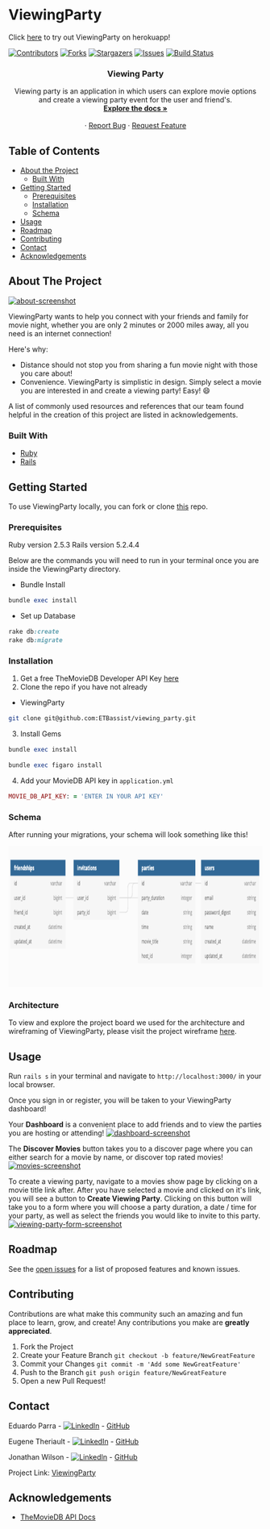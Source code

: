 # ViewingParty
<!-- Add link to heroku -->
Click [here](https://pacific-oasis-98177.herokuapp.com/) to try out ViewingParty on herokuapp!

<!-- PROJECT SHIELDS -->
[![Contributors][contributors-shield]][contributors-url]
[![Forks][forks-shield]][forks-url]
[![Stargazers][stars-shield]][stars-url]
[![Issues][issues-shield]][issues-url]
[![Build Status](https://travis-ci.com/travis-ci/travis-web.svg?branch=master)](https://travis-ci.com/travis-ci/travis-web)


<!-- PROJECT LOGO photo
  Add path to photo from app/assets/images
<br />
<p align="center">
  <a href="https://github.com/ETBassist/viewing_party">
    <img src="" alt="Logo" width="80" height="80">
  </a> -->

  <h3 align="center">Viewing Party</h3>

  <p align="center">
    Viewing party is an application in which users can explore movie options and create a viewing party event for the user and friend's.
    <br />
    <a href="https://github.com/ETBassist/viewing_party"><strong>Explore the docs »</strong></a>
    <br />
    <br />
    <!-- for adding a demo video
    <a href="Add our video link here">View Demo</a>  · -->
    ·
    <a href="https://github.com/ETBassist/viewing_party/issues">Report Bug</a>
    ·
    <a href="https://github.com/ETBassist/viewing_party/issues">Request Feature</a>
  </p>
</p>




<!-- TABLE OF CONTENTS -->
## Table of Contents

* [About the Project](#about-the-project)
  * [Built With](#built-with)
* [Getting Started](#getting-started)
  * [Prerequisites](#prerequisites)
  * [Installation](#installation)
  * [Schema](#schema)
* [Usage](#usage)
* [Roadmap](#roadmap)
* [Contributing](#contributing)
* [Contact](#contact)
* [Acknowledgements](#acknowledgements)




<!-- ABOUT THE PROJECT -->
## About The Project

[![about-screenshot][about-screenshot]](https://example.com)

ViewingParty wants to help you connect with your friends and family for movie night, whether you are only 2 minutes or 2000 miles away, all you need is an internet connection!

Here's why:
* Distance should not stop you from sharing a fun movie night with those you care about!
* Convenience. ViewingParty is simplistic in design. Simply select a movie you are interested in and create a viewing party! Easy!  :smile:


A list of commonly used resources and references that our team found helpful in the creation of this project are listed in acknowledgements.




### Built With

* [Ruby](https://github.com/ruby/ruby)
* [Rails](https://github.com/rails/rails)




<!-- GETTING STARTED -->
## Getting Started

To use ViewingParty locally, you can fork or clone [this](https://github.com/ETBassist/viewing_party) repo.




### Prerequisites
Ruby version 2.5.3
Rails version 5.2.4.4

Below are the commands you will need to run in your terminal once you are inside the ViewingParty directory.

* Bundle Install
```ruby
bundle exec install
```
* Set up Database
```ruby
rake db:create
rake db:migrate
```




### Installation

1. Get a free TheMovieDB Developer API Key [here](https://www.themoviedb.org/signup)
2. Clone the repo if you have not already
* ViewingParty
```sh
git clone git@github.com:ETBassist/viewing_party.git
```

3. Install Gems
```ruby
bundle exec install
```
```ruby
bundle exec figaro install
```
4. Add your MovieDB API key in `application.yml`
```ruby
MOVIE_DB_API_KEY: = 'ENTER IN YOUR API KEY'
```




### Schema

After running your migrations, your schema will look something like this!
<br />
<p align="center">
    <img src="app/assets/images/db_schema.png" alt="database" width="800" height="280">
</p>




### Architecture

To view and explore the project board we used for the architecture and wireframing of ViewingParty, please visit the project wireframe [here](https://backend.turing.io/module3/projects/viewing_party/wireframes).





<!-- USAGE EXAMPLES -->
## Usage

Run ```rails s``` in your terminal and navigate to ```http://localhost:3000/``` in your local browser.

Once you sign in or register, you will be taken to your ViewingParty dashboard!

Your **Dashboard** is a convenient place to add friends and to view the parties you are hosting or attending!
[![dashboard-screenshot][dashboard-screenshot]](https://example.com)

The **Discover Movies** button takes you to a discover page where you can either search for a movie by name, or discover top rated movies!
[![movies-screenshot][movies-screenshot]](https://example.com)

To create a viewing party, navigate to a movies show page by clicking on a movie title link after. After you have selected a movie and clicked on it's link, you will see a button to **Create Viewing Party**. Clicking on this button will take you to a form where you will choose a party duration, a date / time for your party, as well as select the friends you would like to invite to this party.
[![viewing-party-form-screenshot][viewing-party-form-screenshot]](https://example.com)





<!-- ROADMAP -->
## Roadmap

See the [open issues](https://github.com/ETBassist/viewing_party/issues) for a list of proposed features and known issues.



<!-- CONTRIBUTING -->
## Contributing

Contributions are what make this community such an amazing and fun place to learn, grow, and create! Any contributions you make are **greatly appreciated**.

1. Fork the Project
2. Create your Feature Branch ```git checkout -b feature/NewGreatFeature```
3. Commit your Changes ```git commit -m 'Add some NewGreatFeature'```
4. Push to the Branch ```git push origin feature/NewGreatFeature```
5. Open a new Pull Request!


<!-- CONTACT -->
## Contact

Eduardo Parra - [![LinkedIn][linkedin-shield]](https://www.linkedin.com/in/eduardo--parra/) - [GitHub](https://github.com/helloeduardo)

Eugene Theriault - [![LinkedIn][linkedin-shield]](https://www.linkedin.com/in/eugene-theriault/) - [GitHub](https://github.com/ETBassist)

Jonathan Wilson - [![LinkedIn][linkedin-shield]](https://www.linkedin.com/in/jonathan--wilson/) - [GitHub](https://github.com/Jonathan-M-Wilson)


Project Link: [ViewingParty](https://github.com/ETBassist/viewing_party)



<!-- ACKNOWLEDGEMENTS -->
## Acknowledgements
<!-- Add resources that were used to help create this project here -->
* [TheMovieDB API Docs](https://developers.themoviedb.org/3/getting-started)



<!-- MARKDOWN LINKS & IMAGES -->
[contributors-shield]: https://img.shields.io/github/contributors/ETBassist/viewing_party
[contributors-url]: https://github.com/ETBassist/viewing_party/graphs/contributors
[forks-shield]: https://img.shields.io/github/forks/ETBassist/viewing_party
[forks-url]: https://github.com/ETBassist/viewing_party/network/members
[stars-shield]: https://img.shields.io/github/stars/ETBassist/viewing_party
[stars-url]: https://github.com/ETBassist/viewing_party/stargazers
[issues-shield]: https://img.shields.io/github/issues/ETBassist/viewing_party
[issues-url]: https://github.com/ETBassist/viewing_party/issues
[linkedin-shield]: https://img.shields.io/badge/-LinkedIn-black.svg?style=flat-square&logo=linkedin&colorB=555
[about-screenshot]: images/screenshot.png
[dashboard-screenshot]: images/screenshot.png
[movies-screenshot]: images/screenshot.png
[viewing-party-form-screenshot]: images/screenshot.png
